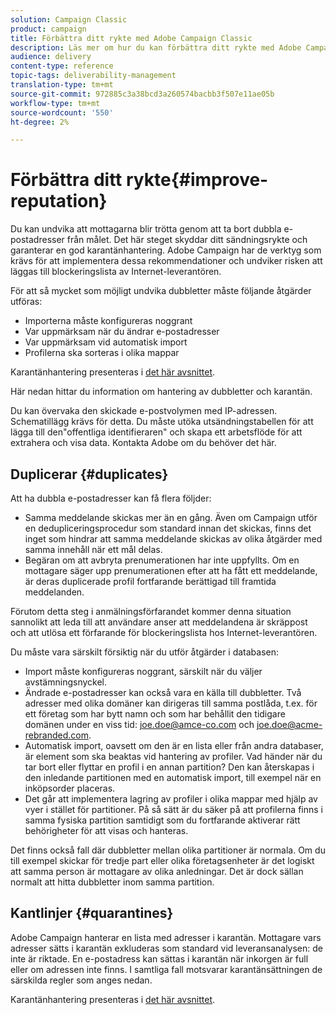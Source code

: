 ```yaml
---
solution: Campaign Classic
product: campaign
title: Förbättra ditt rykte med Adobe Campaign Classic
description: Läs mer om hur du kan förbättra ditt rykte med Adobe Campaign Classic.
audience: delivery
content-type: reference
topic-tags: deliverability-management
translation-type: tm+mt
source-git-commit: 972885c3a38bcd3a260574bacbb3f507e11ae05b
workflow-type: tm+mt
source-wordcount: '550'
ht-degree: 2%

---
```



# Förbättra ditt rykte{#improve-reputation}

Du kan undvika att mottagarna blir trötta genom att ta bort dubbla e-postadresser från målet. Det här steget skyddar ditt sändningsrykte och garanterar en god karantänhantering. Adobe Campaign har de verktyg som krävs för att implementera dessa rekommendationer och undviker risken att läggas till blockeringslista av Internet-leverantören.

För att så mycket som möjligt undvika dubbletter måste följande åtgärder utföras:

* Importerna måste konfigureras noggrant
* Var uppmärksam när du ändrar e-postadresser
* Var uppmärksam vid automatisk import
* Profilerna ska sorteras i olika mappar

Karantänhantering presenteras i [det här avsnittet](../../delivery/using/understanding-quarantine-management.md).

Här nedan hittar du information om hantering av dubbletter och karantän.

Du kan övervaka den skickade e-postvolymen med IP-adressen. Schematillägg krävs för detta. Du måste utöka utsändningstabellen för att lägga till den&quot;offentliga identifieraren&quot; och skapa ett arbetsflöde för att extrahera och visa data. Kontakta Adobe om du behöver det här.

## Duplicerar {#duplicates}

Att ha dubbla e-postadresser kan få flera följder:

* Samma meddelande skickas mer än en gång. Även om Campaign utför en dedupliceringsprocedur som standard innan det skickas, finns det inget som hindrar att samma meddelande skickas av olika åtgärder med samma innehåll när ett mål delas.
* Begäran om att avbryta prenumerationen har inte uppfyllts. Om en mottagare säger upp prenumerationen efter att ha fått ett meddelande, är deras duplicerade profil fortfarande berättigad till framtida meddelanden.

Förutom detta steg i anmälningsförfarandet kommer denna situation sannolikt att leda till att användare anser att meddelandena är skräppost och att utlösa ett förfarande för blockeringslista hos Internet-leverantören.

Du måste vara särskilt försiktig när du utför åtgärder i databasen:

* Import måste konfigureras noggrant, särskilt när du väljer avstämningsnyckel.
* Ändrade e-postadresser kan också vara en källa till dubbletter. Två adresser med olika domäner kan dirigeras till samma postlåda, t.ex. för ett företag som har bytt namn och som har behållit den tidigare domänen under en viss tid: joe.doe@amce-co.com och joe.doe@acme-rebranded.com.
* Automatisk import, oavsett om den är en lista eller från andra databaser, är element som ska beaktas vid hantering av profiler. Vad händer när du tar bort eller flyttar en profil i en annan partition? Den kan återskapas i den inledande partitionen med en automatisk import, till exempel när en inköpsorder placeras.
* Det går att implementera lagring av profiler i olika mappar med hjälp av vyer i stället för partitioner. På så sätt är du säker på att profilerna finns i samma fysiska partition samtidigt som du fortfarande aktiverar rätt behörigheter för att visas och hanteras.

Det finns också fall där dubbletter mellan olika partitioner är normala. Om du till exempel skickar för tredje part eller olika företagsenheter är det logiskt att samma person är mottagare av olika anledningar. Det är dock sällan normalt att hitta dubbletter inom samma partition.

## Kantlinjer {#quarantines}

Adobe Campaign hanterar en lista med adresser i karantän. Mottagare vars adresser sätts i karantän exkluderas som standard vid leveransanalysen: de inte är riktade. En e-postadress kan sättas i karantän när inkorgen är full eller om adressen inte finns. I samtliga fall motsvarar karantänsättningen de särskilda regler som anges nedan.

Karantänhantering presenteras i [det här avsnittet](../../delivery/using/understanding-quarantine-management.md).